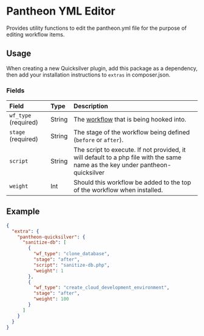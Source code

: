 # Pantheon YML Editor
Provides utility functions to edit the pantheon.yml file for the purpose of editing workflow items.

## Usage
When creating a new Quicksilver plugin, add this package as a dependency, then add your installation instructions to `extras` in composer.json.

### Fields
|Field|Type|Description|
|:-|:-|:-|
|`wf_type` (required)|String|The [workflow](https://pantheon.io/docs/quicksilver#hooks) that is being hooked into.|
|`stage` (required)|String|The stage of the workflow being defined (`before` or `after`).|
|`script`|String|The script to execute. If not provided, it will default to a php file with the same name as the key under pantheon-quicksilver|
|`weight`|Int|Should this workflow be added to the top of the workflow when installed.|


## Example

```json
{
  "extra": {
    "pantheon-quicksilver": {
      "sanitize-db": [
        {
          "wf_type": "clone_database",
          "stage": "after",
          "script": "sanitize-db.php",
          "weight": 1
        },
        {
          "wf_type": "create_cloud_development_environment",
          "stage": "after",
          "weight": 100
        }
      ]
    }
  }
}
```
